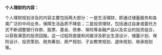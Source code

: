 **个人理财的内容：**

个人理财规划涉及的内容主要包括两大部分：一是生活理财，即通过储蓄服务和各类广泛的中间业务，保障生活品质不降低；二是投资理财，包括通过自身或委托方式不断调整银行存款、股票、基金、债券、保险等金融产品以及实业的投资组合，以获取满意的投资回报。这一过程将直接和间接涉及职业生涯设计、储蓄计划、保险设计、投资策划、税务筹划、房产规划、子女教育规划、退休规划、继承规划等。